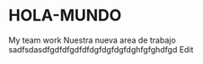 # HOLA-MUNDO
My team work
Nuestra nueva area de trabajo
sadfsdasdfgdfdfgdfdfdgfdgfdgfdghfgfghdfgd
Edit
